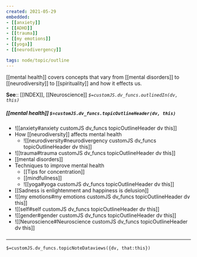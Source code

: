 ```yaml
---
created: 2021-05-29
embedded: 
- [[anxiety]]
- [[ADHD]]
- [[trauma]]
- [[my emotions]]
- [[yoga]]
- [[neurodivergency]]

tags: node/topic/outline
---
```


[[mental health]] covers concepts that vary from [[mental disorders]] to [[neurodiversity]] to [[spirituality]] and how it effects us. 

**See**:: [[INDEX]], [[Neuroscience]]
*`$=customJS.dv_funcs.outlinedIn(dv, this)`*


##### [[mental health]] `$=customJS.dv_funcs.topicOutlineHeader(dv, this)`

- ![[anxiety#anxiety customJS dv_funcs topicOutlineHeader dv this]]
- How [[neurodiversity]] affects mental health
	- ![[neurodiversity#neurodivergency customJS dv_funcs topicOutlineHeader dv this]]
- ![[trauma#trauma customJS dv_funcs topicOutlineHeader dv this]]
- [[mental disorders]]
- Techniques to improve mental health
	- [[Tips for concentration]]
	- [[mindfullness]]
	- ![[yoga#yoga customJS dv_funcs topicOutlineHeader dv this]]
- [[Sadness is enlightenment and happiness is delusion]]
- ![[my emotions#my emotions customJS dv_funcs topicOutlineHeader dv this]]
- ![[self#self customJS dv_funcs topicOutlineHeader dv this]]
- ![[gender#gender customJS dv_funcs topicOutlineHeader dv this]]
- ![[Neuroscience#Neuroscience customJS dv_funcs topicOutlineHeader dv this]]

### <hr class="dataviews"/>
`$=customJS.dv_funcs.topicNoteDataviews({dv, that:this})`
